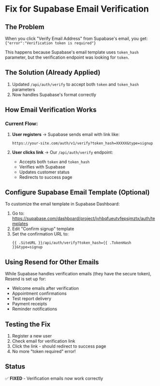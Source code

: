 # Fix for Supabase Email Verification

## The Problem
When you click "Verify Email Address" from Supabase's email, you get:
`{"error":"Verification token is required"}`

This happens because Supabase's email template uses `token_hash` parameter, but the verification endpoint was looking for `token`.

## The Solution (Already Applied)
1. Updated `/api/auth/verify` to accept both `token` and `token_hash` parameters
2. Now handles Supabase's format correctly

## How Email Verification Works

### Current Flow:
1. **User registers** → Supabase sends email with link like:
   ```
   https://your-site.com/auth/v1/verify?token_hash=XXXXX&type=signup
   ```

2. **User clicks link** → Our `/api/auth/verify` endpoint:
   - Accepts both `token` and `token_hash`
   - Verifies with Supabase
   - Updates customer status
   - Redirects to success page

## Configure Supabase Email Template (Optional)

To customize the email template in Supabase Dashboard:

1. Go to: https://supabase.com/dashboard/project/jvhbqfueutvfepsjmztx/auth/templates
2. Edit "Confirm signup" template
3. Set the confirmation URL to:
   ```
   {{ .SiteURL }}/api/auth/verify?token_hash={{ .TokenHash }}&type=signup
   ```

## Using Resend for Other Emails

While Supabase handles verification emails (they have the secure token), Resend is set up for:
- Welcome emails after verification
- Appointment confirmations
- Test report delivery
- Payment receipts
- Reminder notifications

## Testing the Fix

1. Register a new user
2. Check email for verification link
3. Click the link - should redirect to success page
4. No more "token required" error!

## Status
✅ **FIXED** - Verification emails now work correctly